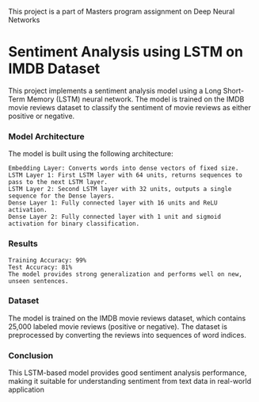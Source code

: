 This project is a part of Masters program assignment on Deep Neural Networks

# Sentiment Analysis using LSTM on IMDB Dataset

This project implements a sentiment analysis model using a Long Short-Term Memory (LSTM) neural network. The model is trained on the IMDB movie reviews dataset to classify the sentiment of movie reviews as either positive or negative.

### Model Architecture

The model is built using the following architecture:

    Embedding Layer: Converts words into dense vectors of fixed size.
    LSTM Layer 1: First LSTM layer with 64 units, returns sequences to pass to the next LSTM layer.
    LSTM Layer 2: Second LSTM layer with 32 units, outputs a single sequence for the Dense layers.
    Dense Layer 1: Fully connected layer with 16 units and ReLU activation.
    Dense Layer 2: Fully connected layer with 1 unit and sigmoid activation for binary classification.

### Results

    Training Accuracy: 99%
    Test Accuracy: 81%
    The model provides strong generalization and performs well on new, unseen sentences.

### Dataset

The model is trained on the IMDB movie reviews dataset, which contains 25,000 labeled movie reviews (positive or negative). The dataset is preprocessed by converting the reviews into sequences of word indices.

### Conclusion

This LSTM-based model provides good sentiment analysis performance, making it suitable for understanding sentiment from text data in real-world application